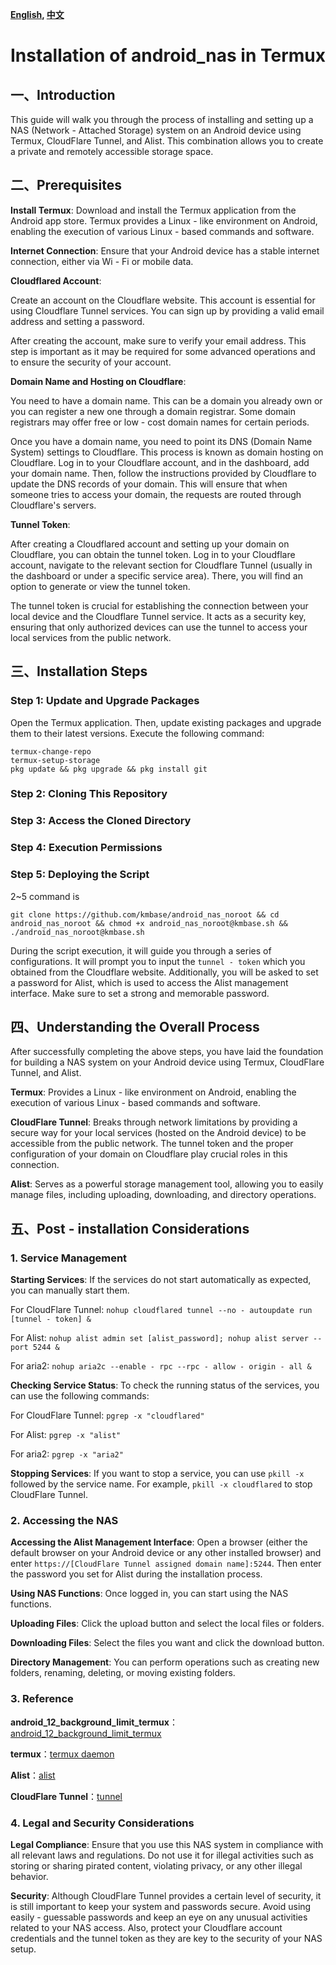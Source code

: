 **[English](README.md), [中文](README_zh.md)**
# Installation of android\_nas in Termux

## 一、Introduction

This guide will walk you through the process of installing and setting up a NAS (Network - Attached Storage) system on an Android device using Termux, CloudFlare Tunnel, and Alist. This combination allows you to create a private and remotely accessible storage space.

## 二、Prerequisites

**Install Termux**: Download and install the Termux application from the Android app store. Termux provides a Linux - like environment on Android, enabling the execution of various Linux - based commands and software.

**Internet Connection**: Ensure that your Android device has a stable internet connection, either via Wi - Fi or mobile data.

**Cloudflared Account**:

Create an account on the Cloudflare website. This account is essential for using Cloudflare Tunnel services. You can sign up by providing a valid email address and setting a password.

After creating the account, make sure to verify your email address. This step is important as it may be required for some advanced operations and to ensure the security of your account.

**Domain Name and Hosting on Cloudflare**:

You need to have a domain name. This can be a domain you already own or you can register a new one through a domain registrar. Some domain registrars may offer free or low - cost domain names for certain periods.

Once you have a domain name, you need to point its DNS (Domain Name System) settings to Cloudflare. This process is known as domain hosting on Cloudflare. Log in to your Cloudflare account, and in the dashboard, add your domain name. Then, follow the instructions provided by Cloudflare to update the DNS records of your domain. This will ensure that when someone tries to access your domain, the requests are routed through Cloudflare's servers.

**Tunnel Token**:

After creating a Cloudflared account and setting up your domain on Cloudflare, you can obtain the tunnel token. Log in to your Cloudflare account, navigate to the relevant section for Cloudflare Tunnel (usually in the dashboard or under a specific service area). There, you will find an option to generate or view the tunnel token.

The tunnel token is crucial for establishing the connection between your local device and the Cloudflare Tunnel service. It acts as a security key, ensuring that only authorized devices can use the tunnel to access your local services from the public network.

## 三、Installation Steps

### Step 1: Update and Upgrade Packages

Open the Termux application. Then, update existing packages and upgrade them to their latest versions. Execute the following command:
```
termux-change-repo
termux-setup-storage
pkg update && pkg upgrade && pkg install git
```
### Step 2: Cloning This Repository
### Step 3: Access the Cloned Directory
### Step 4: Execution Permissions
### Step 5: Deploying the Script

2~5 command is

```
git clone https://github.com/kmbase/android_nas_noroot && cd android_nas_noroot && chmod +x android_nas_noroot@kmbase.sh && ./android_nas_noroot@kmbase.sh
```

During the script execution, it will guide you through a series of configurations. It will prompt you to input the `tunnel - token` which you obtained from the Cloudflare website. Additionally, you will be asked to set a password for Alist, which is used to access the Alist management interface. Make sure to set a strong and memorable password.

## 四、Understanding the Overall Process

After successfully completing the above steps, you have laid the foundation for building a NAS system on your Android device using Termux, CloudFlare Tunnel, and Alist.

**Termux**: Provides a Linux - like environment on Android, enabling the execution of various Linux - based commands and software.

**CloudFlare Tunnel**: Breaks through network limitations by providing a secure way for your local services (hosted on the Android device) to be accessible from the public network. The tunnel token and the proper configuration of your domain on Cloudflare play crucial roles in this connection.

**Alist**: Serves as a powerful storage management tool, allowing you to easily manage files, including uploading, downloading, and directory operations.

## 五、Post - installation Considerations

### 1. Service Management

**Starting Services**: If the services do not start automatically as expected, you can manually start them.

For CloudFlare Tunnel: `nohup cloudflared tunnel --no - autoupdate run [tunnel - token] &`

For Alist: `nohup alist admin set [alist_password]; nohup alist server --port 5244 &`

For aria2: `nohup aria2c --enable - rpc --rpc - allow - origin - all &`

**Checking Service Status**: To check the running status of the services, you can use the following commands:

For CloudFlare Tunnel: `pgrep -x "cloudflared"`

For Alist: `pgrep -x "alist"`

For aria2: `pgrep -x "aria2"`

**Stopping Services**: If you want to stop a service, you can use `pkill -x` followed by the service name. For example, `pkill -x cloudflared` to stop CloudFlare Tunnel.

### 2. Accessing the NAS

**Accessing the Alist Management Interface**: Open a browser (either the default browser on your Android device or any other installed browser) and enter `https://[CloudFlare Tunnel assigned domain name]:5244`. Then enter the password you set for Alist during the installation process.

**Using NAS Functions**: Once logged in, you can start using the NAS functions.

**Uploading Files**: Click the upload button and select the local files or folders.

**Downloading Files**: Select the files you want and click the download button.

**Directory Management**: You can perform operations such as creating new folders, renaming, deleting, or moving existing folders.

### 3. Reference
**android_12_background_limit_termux**：[android_12_background_limit_termux](https://cloud-atlas.readthedocs.io/zh-cn/latest/android/apps/android_12_background_limit_termux.html)

**termux**：[termux daemon](https://blog.csdn.net/YiBYiH/article/details/127294017)

**Alist**：[alist](https://alist.nn.ci/zh/guide/install/manual.html#获取-alist)

**CloudFlare Tunnel**：[tunnel](https://jimizhou.com/cloudflare-tunnel)

### 4. Legal and Security Considerations

**Legal Compliance**: Ensure that you use this NAS system in compliance with all relevant laws and regulations. Do not use it for illegal activities such as storing or sharing pirated content, violating privacy, or any other illegal behavior.

**Security**: Although CloudFlare Tunnel provides a certain level of security, it is still important to keep your system and passwords secure. Avoid using easily - guessable passwords and keep an eye on any unusual activities related to your NAS access. Also, protect your Cloudflare account credentials and the tunnel token as they are key to the security of your NAS setup.
